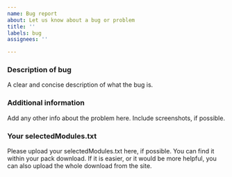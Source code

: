 ```yaml
---
name: Bug report
about: Let us know about a bug or problem
title: ''
labels: bug
assignees: ''

---
```


<!--  Hey there! Thanks for reporting a bug about Little Improvements: Custom. Please fill out the information below to help us understand and fix the problem as soon as possible. Thanks :)  -->

### Description of bug
A clear and concise description of what the bug is.

### Additional information
Add any other info about the problem here. Include screenshots, if possible.

### Your selectedModules.txt
Please upload your selectedModules.txt here, if possible. You can find it within your pack download.
If it is easier, or it would be more helpful, you can also upload the whole download from the site.
